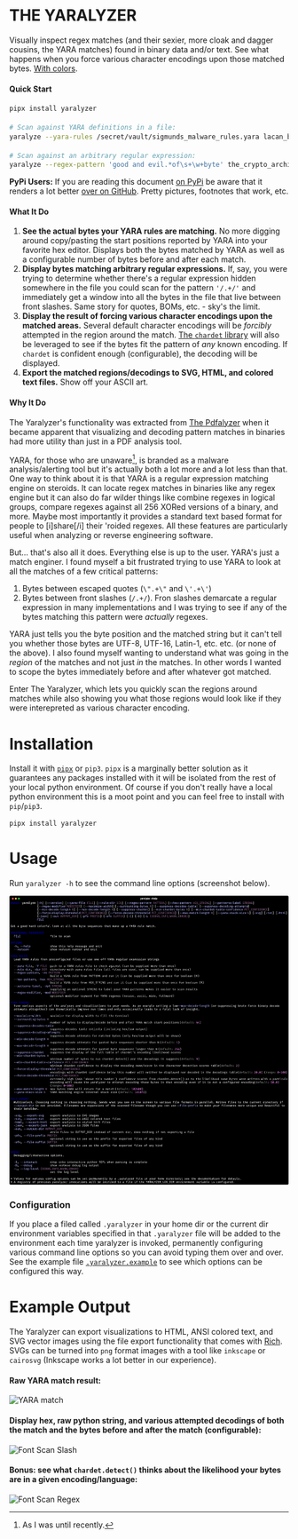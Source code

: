 # THE YARALYZER
Visually inspect regex matches (and their sexier, more cloak and dagger cousins, the YARA matches) found in binary data and/or text. See what happens when you force various character encodings upon those matched bytes. [With colors](#example-output).

#### Quick Start
```sh
pipx install yaralyzer

# Scan against YARA definitions in a file:
yaralyze --yara-rules /secret/vault/sigmunds_malware_rules.yara lacan_buys_the_dip.pdf

# Scan against an arbitrary regular expression:
yaralyze --regex-pattern 'good and evil.*of\s+\w+byte' the_crypto_archipelago.exe
```

**PyPi Users:** If you are reading this document [on PyPi](https://pypi.org/project/yaralyzer/) be aware that it renders a lot better [over on GitHub](https://github.com/michelcrypt4d4mus/yaralyzer). Pretty pictures, footnotes that work, etc.


#### What It Do
1. **See the actual bytes your YARA rules are matching.** No more digging around copy/pasting the start positions reported by YARA into your favorite hex editor. Displays both the bytes matched by YARA as well as a configurable number of bytes before and after each match.
1. **Display bytes matching arbitrary regular expressions.** If, say, you were trying to determine whether there's a regular expression hidden somewhere in the file you could scan for the pattern `'/.+/'` and immediately get a window into all the bytes in the file that live between front slashes. Same story for quotes, BOMs, etc. - sky's the limit.
1. **Display the result of forcing various character encodings upon the matched areas.** Several default character encodings will be _forcibly_ attempted in the region around the match. [The `chardet` library](https://github.com/chardet/chardet) will also be leveraged to see if the bytes fit the pattern of _any_ known encoding. If `chardet` is confident enough (configurable), the decoding will be displayed.
1. **Export the matched regions/decodings to SVG, HTML, and colored text files.** Show off your ASCII art.

#### Why It Do

The Yaralyzer's functionality was extracted from [The Pdfalyzer](https://github.com/michelcrypt4d4mus/pdfalyzer) when it became apparent that visualizing and decoding pattern matches in binaries had more utility than just in a PDF analysis tool.

YARA, for those who are unaware[^1], is branded as a malware analysis/alerting tool but it's actually both a lot more and a lot less than that. One way to think about it is that YARA is a regular expression matching engine on steroids. It can locate regex matches in binaries like any regex engine but it can also do far wilder things like combine regexes in logical groups, compare regexes against all 256 XORed versions of a binary, and more.  Maybe most importantly it provides a standard text based format for
people to [i]share[/i] their 'roided regexes. All these features are particularly useful when analyzing or reverse engineering software.

But... that's also all it does. Everything else is up to the user. YARA's just a match enginer. I found myself a bit frustrated trying to use YARA to look at all the matches of a few critical patterns:

1. Bytes between escaped quotes (`\".+\"` and `\'.+\'`)
1. Bytes between front slashes (`/.+/`). Fron slashes demarcate a regular expression in many implementations and I was trying to see if any of the bytes matching this pattern were _actually_ regexes.

YARA just tells you the byte position and the matched string but it can't tell you whether those bytes are UTF-8, UTF-16, Latin-1, etc. etc. (or none of the above). I also found myself wanting to understand what was going in the _region_ of the matches and not just _in_ the matches. In other words I wanted to scope the bytes immediately before and after whatever got matched.

Enter The Yaralyzer, which lets you quickly scan the regions around matches while also showing you what those regions would look like if they were interepreted as various character encoding.

# Installation
Install it with [`pipx`](https://pypa.github.io/pipx/) or `pip3`. `pipx` is a marginally better solution as it guarantees any packages installed with it will be isolated from the rest of your local python environment. Of course if you don't really have a local python environment this is a moot point and you can feel free to install with `pip`/`pip3`.
```
pipx install yaralyzer
```

# Usage
Run `yaralyzer -h` to see the command line options (screenshot below).

![Help](doc/rendered_images/yaralyze_help.png)

### Configuration
If you place a filed called `.yaralyzer` in your home dir or the current dir environment variables specified in that `.yaralyzer` file will be added to the environment each time yaralyzer is invoked, permanently configuring various command line options so you can avoid typing them over and over. See the example file [`.yaralyzer.example`](.yaralyzer.example) to see which options can be configured this way.

[^1]: As I was until recently.

# Example Output
The Yaralyzer can export visualizations to HTML, ANSI colored text, and SVG vector images using the file export functionality that comes with [Rich](https://github.com/Textualize/rich). SVGs can be turned into `png` format images with a tool like `inkscape` or `cairosvg` (Inkscape works a lot better in our experience).

#### Raw YARA match result:

![YARA match](doc/rendered_images/yara_match_result.png)

#### Display hex, raw python string, and various attempted decodings of both the match and the bytes before and after the match (configurable):

![Font Scan Slash](doc/rendered_images/font_34_frontslash_scan.png)

#### Bonus: see what `chardet.detect()` thinks about the likelihood your bytes are in a given encoding/language:

![Font Scan Regex](doc/rendered_images/decoding_and_chardet_table_2.png)
